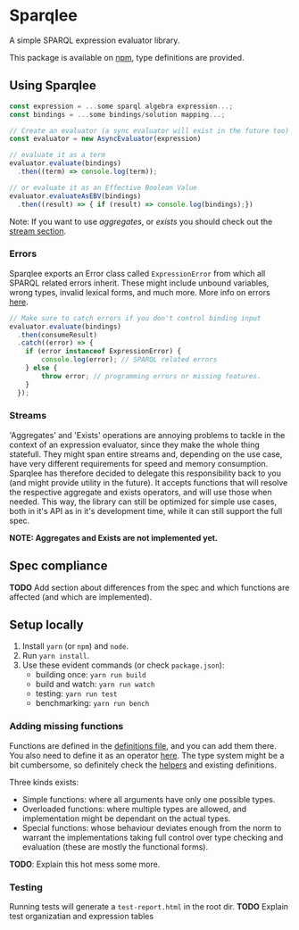 # Sparqlee

A simple SPARQL expression evaluator library.

This package is available on [npm](https://www.npmjs.com/package/sparqlee), type definitions are provided.

## Using Sparqlee


```ts
const expression = ...some sparql algebra expression...;
const bindings = ...some bindings/solution mapping...;

// Create an evaluator (a sync evaluator will exist in the future too)
const evaluator = new AsyncEvaluator(expression)

// evaluate it as a term
evaluator.evaluate(bindings)
  .then((term) => console.log(term));

// or evaluate it as an Effective Boolean Value
evaluator.evaluateAsEBV(bindings)
  .then((result) => { if (result) => console.log(bindings);})
```

Note: If you want to use *aggregates*, or *exists* you should check out the [stream section](#streams).

### Errors

Sparqlee exports an Error class called `ExpressionError` from which all SPARQL related errors inherit. These might include unbound variables, wrong types, invalid lexical forms, and much more. More info on errors [here](lib/util/Errors.ts).

```ts
// Make sure to catch errors if you don't control binding input
evaluator.evaluate(bindings)
  .then(consumeResult)
  .catch((error) => {
    if (error instanceof ExpressionError) {
        console.log(error); // SPARQL related errors
    } else {
        throw error; // programming errors or missing features.
    }
  });
```

### Streams

'Aggregates' and 'Exists' operations are annoying problems to tackle in the context of an expression evaluator, since they make the whole thing statefull.
They might span entire streams and, depending on the use case, have very different requirements for speed and memory consumption. Sparqlee has therefore decided to delegate this responsibility back to you (and might provide utility in the future). It accepts functions that will resolve the respective aggregate and exists operators, and will use those when needed. This way, the library can still be optimized for simple use cases, both in it's API as in it's development time, while it can still support the full spec.

**NOTE: Aggregates and Exists are not implemented yet.**

## Spec compliance

**TODO** Add section about differences from the spec and which functions are affected (and which are implemented).

## Setup locally

1. Install `yarn` (or `npm`) and `node`.
2. Run `yarn install`.
3. Use these evident commands (or check `package.json`):
    * building once: `yarn run build`
    * build and watch: `yarn run watch`
    * testing: `yarn run test`
    * benchmarking: `yarn run bench`

### Adding missing functions

Functions are defined in the [definitions file]("lib/core/functions/Definitions.ts), and you can add them there. You also need to define it as an operator [here](lib/util/Errors.ts). The type system might be a bit cumbersome, so definitely check the [helpers](lib/core/functions/Helpers.ts) and existing definitions.

Three kinds exists:

* Simple functions: where all arguments have only one possible types.
* Overloaded functions: where multiple types are allowed, and implementation might be dependant on the actual types.
* Special functions: whose behaviour deviates enough from the norm to warrant the implementations taking full control over type checking and evaluation (these are mostly the functional forms).

**TODO**: Explain this hot mess some more.

### Testing

Running tests will generate a `test-report.html` in the root dir.
**TODO** Explain test organizatian and expression tables
